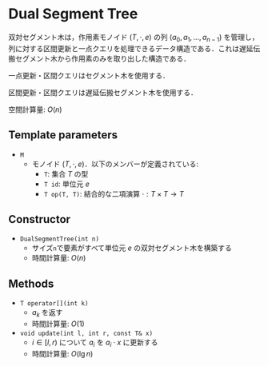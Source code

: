 # Dual Segment Tree

双対セグメント木は，作用素モノイド $(T, \cdot, e)$ の列 $(a_0, a_1, \dots, a_{n-1})$ を管理し，列に対する区間更新と一点クエリを処理できるデータ構造である．これは遅延伝搬セグメント木から作用素のみを取り出した構造である．

一点更新・区間クエリはセグメント木を使用する．

区間更新・区間クエリは遅延伝搬セグメント木を使用する．

空間計算量: $O(n)$

## Template parameters

- `M`
    - モノイド $(T, \cdot, e)$．以下のメンバーが定義されている:
        - `T`: 集合 $T$ の型
        - `T id`: 単位元 $e$
        - `T op(T, T)`: 結合的な二項演算 $\cdot: T \times T \rightarrow T$

## Constructor

- `DualSegmentTree(int n)`
    - サイズ`n`で要素がすべて単位元 $e$ の双対セグメント木を構築する
    - 時間計算量: $O(n)$

## Methods

- `T operator[](int k)`
    - $a_k$ を返す
    - 時間計算量: $O(1)$
- `void update(int l, int r, const T& x)`
    - $i \in [l, r)$ について $a_i$ を $a_i \cdot x$ に更新する
    - 時間計算量: $O(\lg n)$